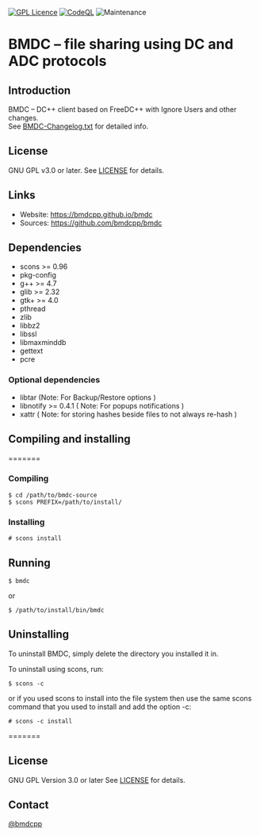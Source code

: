 [![GPL Licence](https://badges.frapsoft.com/os/gpl/gpl.png?v=103)](https://opensource.org/licenses/GPL-3.0/) 
[![CodeQL](https://github.com/bmdcpp/bmdc/actions/workflows/codeql.yml/badge.svg?branch=main)](https://github.com/bmdcpp/bmdc/actions/workflows/codeql.yml)
![Maintenance](https://img.shields.io/maintenance/yes/2023)

# BMDC &ndash; file sharing using DC and ADC protocols

## Introduction

BMDC &ndash; DC++ client based on FreeDC++ with Ignore Users and other changes.<br/>
See [BMDC-Changelog.txt](https://github.com/bmdcpp/bmdc/blob/main/BMDC-Changelog.txt) for detailed info.

## License

GNU GPL v3.0 or later. See [LICENSE](https://github.com/bmdcpp/bmdc/blob/main/LICENSE) for details.

## Links

- Website: https://bmdcpp.github.io/bmdc
- Sources: https://github.com/bmdcpp/bmdc

## Dependencies

- scons >= 0.96
- pkg-config
- g++ >= 4.7
- glib >= 2.32
- gtk+ >= 4.0
- pthread
- zlib
- libbz2
- libssl
- libmaxminddb
- gettext
- pcre

### Optional dependencies

- libtar (Note: For Backup/Restore options )
- libnotify >= 0.4.1 ( Note: For popups notifications )
- xattr ( Note: for storing hashes beside files to not always re-hash )

## Compiling and installing
=======

### Compiling

```
$ cd /path/to/bmdc-source
$ scons PREFIX=/path/to/install/
```

### Installing

```
# scons install
```

## Running
```
$ bmdc
```

or

```
$ /path/to/install/bin/bmdc
```

## Uninstalling

To uninstall BMDC, simply delete the directory you installed it in.

To uninstall using scons, run:

```
$ scons -c
```

or if you used scons to install into the file system then use the same scons command that you used to install and add the option -c:

```
# scons -c install
```

=======

## License

GNU GPL Version 3.0 or later
See [LICENSE](https://github.com/bmdcpp/bmdc/blob/main/LICENSE) for details.

## Contact
[@bmdcpp](https://www.github.com/@bmdcpp)

